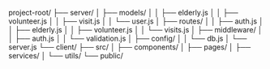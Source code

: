 project-root/
├── server/
│   ├── models/
│   │   ├── elderly.js
│   │   ├── volunteer.js
│   │   ├── visit.js
│   │   └── user.js
│   ├── routes/
│   │   ├── auth.js
│   │   ├── elderly.js
│   │   ├── volunteer.js
│   │   └── visits.js
│   ├── middleware/
│   │   ├── auth.js
│   │   └── validation.js
│   ├── config/
│   │   └── db.js
│   └── server.js
└── client/
    ├── src/
    │   ├── components/
    │   ├── pages/
    │   ├── services/
    │   └── utils/
    └── public/
